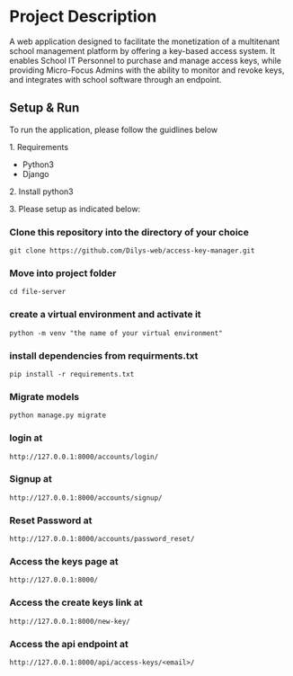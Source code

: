 # Project Description
  A web application designed to facilitate the monetization of a multitenant school management platform by offering a key-based access system. It enables School IT Personnel to purchase and manage access keys, while providing Micro-Focus Admins with the ability to monitor and revoke keys, and integrates with school software through an endpoint.


<h2>Setup & Run</h2>
To run the application, please follow the guidlines below
<p>
1. Requirements
 <ul>
  <li>Python3</li>
  <li>Django</li>

</ul></p>
<p>2. Install python3</p>

<p>3. Please setup as indicated below:</p>

 
  ### Clone this repository into the directory of your choice
  ```
  git clone https://github.com/Dilys-web/access-key-manager.git
  ```
  
  ### Move into project folder
   ```
   cd file-server
   ```
  ### create a virtual environment and activate it
  ```
  python -m venv "the name of your virtual environment"
  ```

  ### install dependencies from requirments.txt
  ```
  pip install -r requirements.txt
  ```
  
  ### Migrate models
  ```
  python manage.py migrate
  ```
 ### login at
  ```
  http://127.0.0.1:8000/accounts/login/
  ```
  ### Signup at
  ```
  http://127.0.0.1:8000/accounts/signup/
  ```
  ### Reset Password at
  ```
  http://127.0.0.1:8000/accounts/password_reset/
  ```

  ### Access the keys page at
  ```
  http://127.0.0.1:8000/
  ```
  ### Access the create keys link at 
  ```
  http://127.0.0.1:8000/new-key/
  ```
  ### Access the api endpoint at
  ```
  http://127.0.0.1:8000/api/access-keys/<email>/
  ```